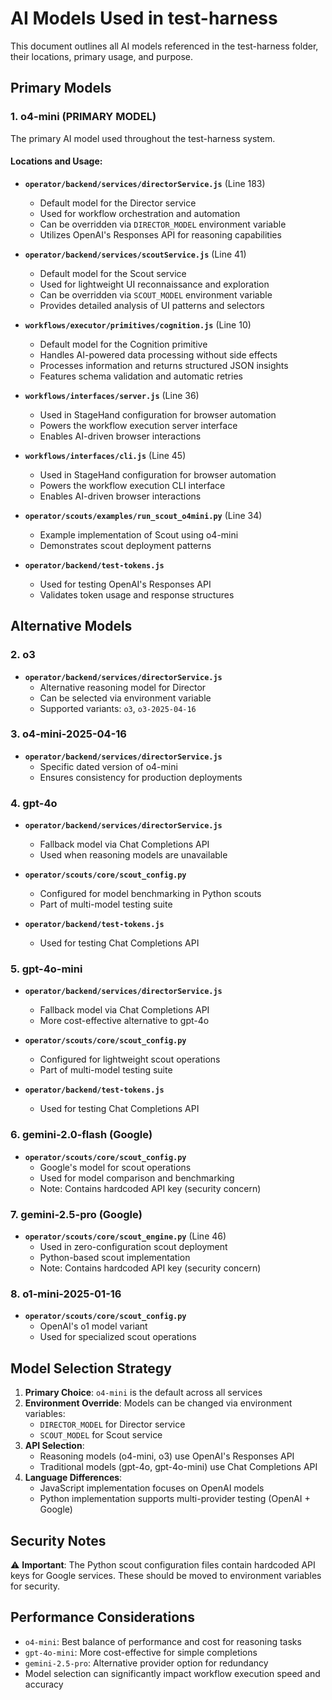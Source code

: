 # AI Models Used in test-harness

This document outlines all AI models referenced in the test-harness folder, their locations, primary usage, and purpose.

## Primary Models

### 1. **o4-mini** (PRIMARY MODEL)
The primary AI model used throughout the test-harness system.

#### Locations and Usage:
- **`operator/backend/services/directorService.js`** (Line 183)
  - Default model for the Director service
  - Used for workflow orchestration and automation
  - Can be overridden via `DIRECTOR_MODEL` environment variable
  - Utilizes OpenAI's Responses API for reasoning capabilities

- **`operator/backend/services/scoutService.js`** (Line 41)
  - Default model for the Scout service
  - Used for lightweight UI reconnaissance and exploration
  - Can be overridden via `SCOUT_MODEL` environment variable
  - Provides detailed analysis of UI patterns and selectors

- **`workflows/executor/primitives/cognition.js`** (Line 10)
  - Default model for the Cognition primitive
  - Handles AI-powered data processing without side effects
  - Processes information and returns structured JSON insights
  - Features schema validation and automatic retries

- **`workflows/interfaces/server.js`** (Line 36)
  - Used in StageHand configuration for browser automation
  - Powers the workflow execution server interface
  - Enables AI-driven browser interactions

- **`workflows/interfaces/cli.js`** (Line 45)
  - Used in StageHand configuration for browser automation
  - Powers the workflow execution CLI interface
  - Enables AI-driven browser interactions

- **`operator/scouts/examples/run_scout_o4mini.py`** (Line 34)
  - Example implementation of Scout using o4-mini
  - Demonstrates scout deployment patterns

- **`operator/backend/test-tokens.js`**
  - Used for testing OpenAI's Responses API
  - Validates token usage and response structures

## Alternative Models

### 2. **o3**
- **`operator/backend/services/directorService.js`**
  - Alternative reasoning model for Director
  - Can be selected via environment variable
  - Supported variants: `o3`, `o3-2025-04-16`

### 3. **o4-mini-2025-04-16**
- **`operator/backend/services/directorService.js`**
  - Specific dated version of o4-mini
  - Ensures consistency for production deployments

### 4. **gpt-4o**
- **`operator/backend/services/directorService.js`**
  - Fallback model via Chat Completions API
  - Used when reasoning models are unavailable

- **`operator/scouts/core/scout_config.py`**
  - Configured for model benchmarking in Python scouts
  - Part of multi-model testing suite

- **`operator/backend/test-tokens.js`**
  - Used for testing Chat Completions API

### 5. **gpt-4o-mini**
- **`operator/backend/services/directorService.js`**
  - Fallback model via Chat Completions API
  - More cost-effective alternative to gpt-4o

- **`operator/scouts/core/scout_config.py`**
  - Configured for lightweight scout operations
  - Part of multi-model testing suite

- **`operator/backend/test-tokens.js`**
  - Used for testing Chat Completions API

### 6. **gemini-2.0-flash** (Google)
- **`operator/scouts/core/scout_config.py`**
  - Google's model for scout operations
  - Used for model comparison and benchmarking
  - Note: Contains hardcoded API key (security concern)

### 7. **gemini-2.5-pro** (Google)
- **`operator/scouts/core/scout_engine.py`** (Line 46)
  - Used in zero-configuration scout deployment
  - Python-based scout implementation
  - Note: Contains hardcoded API key (security concern)

### 8. **o1-mini-2025-01-16**
- **`operator/scouts/core/scout_config.py`**
  - OpenAI's o1 model variant
  - Used for specialized scout operations

## Model Selection Strategy

1. **Primary Choice**: `o4-mini` is the default across all services
2. **Environment Override**: Models can be changed via environment variables:
   - `DIRECTOR_MODEL` for Director service
   - `SCOUT_MODEL` for Scout service
3. **API Selection**:
   - Reasoning models (o4-mini, o3) use OpenAI's Responses API
   - Traditional models (gpt-4o, gpt-4o-mini) use Chat Completions API
4. **Language Differences**:
   - JavaScript implementation focuses on OpenAI models
   - Python implementation supports multi-provider testing (OpenAI + Google)

## Security Notes

⚠️ **Important**: The Python scout configuration files contain hardcoded API keys for Google services. These should be moved to environment variables for security.

## Performance Considerations

- `o4-mini`: Best balance of performance and cost for reasoning tasks
- `gpt-4o-mini`: More cost-effective for simple completions
- `gemini-2.5-pro`: Alternative provider option for redundancy
- Model selection can significantly impact workflow execution speed and accuracy